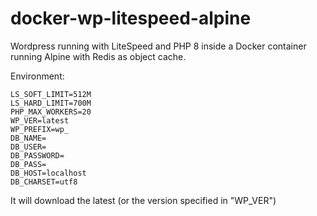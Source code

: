 # docker-wp-litespeed-alpine
Wordpress running with LiteSpeed and PHP 8 inside a Docker container running Alpine with Redis as object cache.

Environment:

```
LS_SOFT_LIMIT=512M
LS_HARD_LIMIT=700M
PHP_MAX_WORKERS=20
WP_VER=latest
WP_PREFIX=wp_
DB_NAME=
DB_USER=
DB_PASSWORD=
DB_PASS=
DB_HOST=localhost
DB_CHARSET=utf8
```

It will download the latest (or the version specified in "WP_VER")

